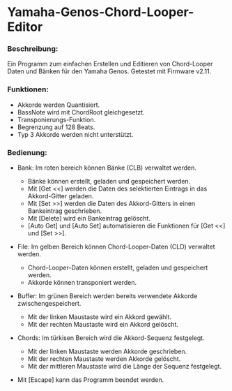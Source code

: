 # Yamaha-Genos-Chord-Looper-Editor

### Beschreibung:
Ein Programm zum einfachen Erstellen und Editieren von Chord-Looper Daten und Bänken für den Yamaha Genos. Getestet mit Firmware v2.11.

### Funktionen:
- Akkorde werden Quantisiert.
- BassNote wird mit ChordRoot gleichgesetzt.
- Transponierungs-Funktion.
- Begrenzung auf 128 Beats.
- Typ 3 Akkorde werden nicht unterstützt.

### Bedienung:
- Bank: Im roten bereich können Bänke (CLB) verwaltet werden.
  - Bänke können erstellt, geladen und gespeichert werden.
  - Mit [Get <<] werden die Daten des selektierten Eintrags in das Akkord-Gitter geladen.
  - Mit [Set >>] werden die Daten des Akkord-Gitters in einen Bankeintrag geschrieben.
  - Mit [Delete] wird ein Bankeintrag gelöscht.
  - [Auto Get] und [Auto Set] automatisieren die Funktionen für [Get <<] und [Set >>].

- File: Im gelben Bereich können Chord-Looper-Daten (CLD) verwaltet werden.
  - Chord-Looper-Daten können erstellt, geladen und gespeichert werden.
  - Akkorde können transponiert werden.

- Buffer: Im grünen Bereich werden bereits verwendete Akkorde zwischengespeichert.
  - Mit der linken Maustaste wird ein Akkord gewählt.
  - Mit der rechten Maustaste wird ein Akkord gelöscht.

- Chords: Im türkisen Bereich wird die Akkord-Sequenz festgelegt.
  - Mit der linken Maustaste werden Akkorde geschrieben.
  - Mit der rechten Maustaste werden Akkorde gelöscht.
  - Mit der mittleren Maustaste wird die Länge der Sequenz festgelegt.

- Mit [Escape] kann das Programm beendet werden.
